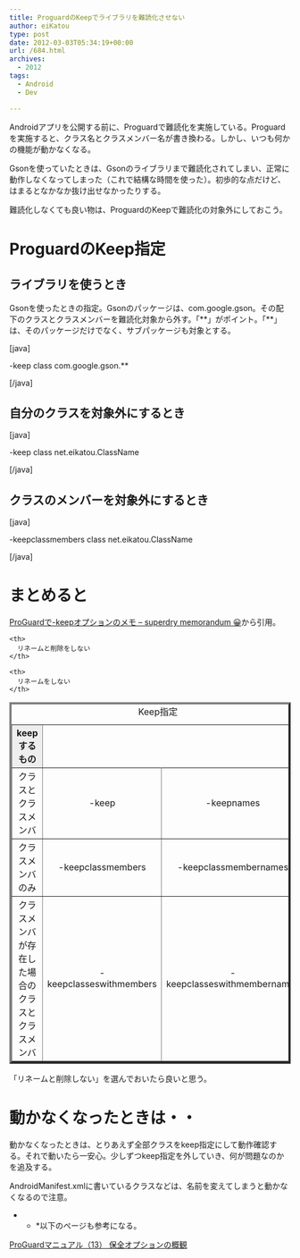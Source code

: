 ```yaml
---
title: ProguardのKeepでライブラリを難読化させない
author: eiKatou
type: post
date: 2012-03-03T05:34:19+00:00
url: /684.html
archives:
  - 2012
tags:
  - Android
  - Dev

---
```

Androidアプリを公開する前に、Proguardで難読化を実施している。Proguardを実施すると、クラス名とクラスメンバー名が書き換わる。しかし、いつも何かの機能が動かなくなる。

Gsonを使っていたときは、Gsonのライブラリまで難読化されてしまい、正常に動作しなくなってしまった（これで結構な時間を使った）。初歩的な点だけど、はまるとなかなか抜け出せなかったりする。

難読化しなくても良い物は、ProguardのKeepで難読化の対象外にしておこう。

<!--more-->

# ProguardのKeep指定

## ライブラリを使うとき

Gsonを使ったときの指定。Gsonのパッケージは、com.google.gson。その配下のクラスとクラスメンバーを難読化対象から外す。「\*\*」がポイント。「\*\*」は、そのパッケージだけでなく、サブパッケージも対象とする。
  
[java]
  
-keep class com.google.gson.**
  
[/java] 

## 自分のクラスを対象外にするとき

[java]
  
-keep class net.eikatou.ClassName
  
[/java]

## クラスのメンバーを対象外にするとき

[java]
  
-keepclassmembers class net.eikatou.ClassName
  
[/java]

# まとめると

[ProGuardで-keepオプションのメモ &#8211; superdry memorandum 😀][1]から引用。

<table border="4" align="center">
  <caption>Keep指定</caption> 
  
  <tr bgcolor="#eeeeee">
    <th>
      keepするもの
    </th>
    
    <th>
      リネームと削除をしない
    </th>
    
    <th>
      リネームをしない
    </th>
  </tr><tr align=center> 
  
  <td>
    クラスとクラスメンバ
  </td>
  
  <td>
    -keep
  </td>
  
  <td>
    -keepnames
  </td></tr> <tr align=center> 
  
  <td>
    クラスメンバのみ
  </td>
  
  <td>
    -keepclassmembers
  </td>
  
  <td>
    -keepclassmembernames
  </td></tr> <tr align=center> 
  
  <td>
    クラスメンバが存在した場合のクラスとクラスメンバ
  </td>
  
  <td>
    -keepclasseswithmembers
  </td>
  
  <td>
    -keepclasseswithmembernames
  </td></tr>
</table>

「リネームと削除しない」を選んでおいたら良いと思う。

# 動かなくなったときは・・

動かなくなったときは、とりあえず全部クラスをkeep指定にして動作確認する。それで動いたら一安心。少しずつkeep指定を外していき、何が問題なのかを追及する。

AndroidManifest.xmlに書いているクラスなどは、名前を変えてしまうと動かなくなるので注意。

* * *以下のページも参考になる。


  
[ProGuardマニュアル（13） 保全オプションの概観][2]</p>

 [1]: http://d.hatena.ne.jp/Superdry/20110121/1295641171
 [2]: http://d.hatena.ne.jp/m12i/20110416/1302942202
